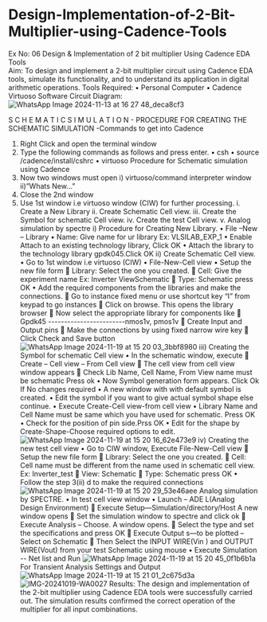 # Design-Implementation-of-2-Bit-Multiplier-using-Cadence-Tools
Ex No: 06  Design & Implementation of 2 bit multiplier Using Cadence EDA Tools   
Aim:
To design and implement a 2-bit multiplier circuit using Cadence EDA tools, simulate its functionality, and to understand its application in digital arithmetic operations.
Tools Required:
•	Personal Computer
•	Cadence Virtuoso Software
Circuit Diagram:
![WhatsApp Image 2024-11-13 at 16 27 48_deca8cf3](https://github.com/user-attachments/assets/ee116850-06c9-4ec1-929c-d988217192be)

S C H E M A T I C S I M U L A T I O N - PROCEDURE FOR CREATING THE SCHEMATIC SIMULATION -Commands to get into Cadence
1.	Right Click and open the terminal window
2.	Type the following commands as follows and press enter.
•	csh
•	source /cadence/install/cshrc
•	virtuoso 
Procedure for Schematic simulation using Cadence
1.	Now two windows must open i) virtuoso/command interpreter window ii)”Whats New…”
2.	Close the 2nd window
3.	Use 1st window i.e virtuoso window (CIW) for further processing.
i.	Create a New Library
ii.	Create Schematic Cell view.
iii.	Create the Symbol for schematic Cell view.
iv.	Create the test Cell view.
v.	Analog simulation by spectre
i)	Procedure for Creating New Library.
•	File –New – Library
•	Name: Give name for ur library Ex: VLSILAB_EXP_1
•	Enable Attach to an existing technology library, Click OK
•	Attach the library to the technology library gpdk045.Click OK
ii)	Create Schematic Cell view.
•	Go to 1st window i.e virtuoso (CIW)
•	File-New-Cell view
•	Setup the new file form
	Library: Select the one you created.
	Cell: Give the experiment name Ex: Inverter ViewSchematic
	Type: Schematic press OK
•	Add the required components from the libraries and make the connections.
	Go to instance fixed menu or use shortcut key “I” from keypad to go instances
	Click on browse. This opens the library browser
	Now select the appropriate library for components like 
	Gpdk45 ------------------------nmos1v, pmos1v
	Create Input and Output pins
	Make the connections by using fixed narrow wire key
	Click Check and Save button
![WhatsApp Image 2024-11-19 at 15 20 03_3bbf8980](https://github.com/user-attachments/assets/a3e82675-34e8-4613-b5a3-98e978b3eff2)
iii)	Creating the Symbol for schematic Cell view
•	In the schematic window, execute 
	Create – Cell view – From Cell view
	The cell view from cell view window appears
	Check Lib Name, Cell Name, From View name must be schematic Press ok
•	Now Symbol generation form appears. Click Ok If No changes required
•	A new window with with default symbol is created.
•	Edit the symbol if you want to give actual symbol shape else continue.
•	Execute Create-Cell view-from cell view
•	Library Name and Cell Name must be same which you have used for schematic. Press OK
•	Check for the position of pin side.Prss OK
•	Edit for the shape by Create-Shape-Choose required options to edit.
![WhatsApp Image 2024-11-19 at 15 20 16_62e473e9](https://github.com/user-attachments/assets/5ccd429a-4282-4865-a2ab-44bcc23b4e96)
iv)	Creating the new test cell view
•	Go to CIW window, Execute File-New-Cell view
	Setup the new file form
	Library: Select the one you created.
	Cell: Cell name must be different from the name used in schematic cell view. Ex: Inverter_test
	View: Schematic
	Type: Schematic press OK
•	Follow the step 3(ii) d to make the required connections
![WhatsApp Image 2024-11-19 at 15 20 29_53e46aee](https://github.com/user-attachments/assets/ee669877-01c3-4cce-a031-295d61bfe358)
 Analog simulation by SPECTRE.
•	In test cell view window
•	Launch – ADE L(Analog Design Environment)
	Execute Setup—Simulation/directory/Host A new window opens
	Set the simulation window to spectre and click ok
	Execute Analysis – Choose. A window opens.
	Select the type and set the specifications and press OK
	Execute Output s—to be plotted – Select on Schematic
	Then Select the INPUT WIRE(Vin ) and OUTPUT WIRE(Vout) from your test Schematic using mouse
•	Execute Simulation -- Net list and Run
![WhatsApp Image 2024-11-19 at 15 20 45_0f1b6b1a](https://github.com/user-attachments/assets/a83aac61-9531-4c29-a246-87df16766bdf)
For Transient Analysis Settings and Output
![WhatsApp Image 2024-11-19 at 15 21 01_2c675d3a](https://github.com/user-attachments/assets/d52bfcd3-57e7-4160-bba2-9c276085a316)
 ![IMG-20241019-WA0027](https://github.com/user-attachments/assets/c13a30de-284c-4201-8bde-c9fc9e88234b)
Results:
The design and implementation of the 2-bit multiplier using Cadence EDA tools were successfully carried out. The simulation results confirmed the correct operation of the multiplier for all input combinations. 
